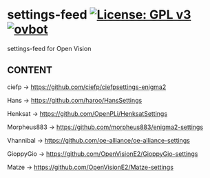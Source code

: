 settings-feed [![License: GPL v3](https://img.shields.io/badge/License-GPLv3-blue.svg)](https://www.gnu.org/licenses/gpl-3.0) [![ovbot](https://github.com/OpenVisionE2/settings-feed/actions/workflows/ovbot.yml/badge.svg)](https://github.com/OpenVisionE2/settings-feed/actions/workflows/ovbot.yml)
=============
settings-feed for Open Vision

## CONTENT
ciefp -> https://github.com/ciefp/ciefpsettings-enigma2

Hans -> https://github.com/haroo/HansSettings

Henksat -> https://github.com/OpenPLi/HenksatSettings

Morpheus883 -> https://github.com/morpheus883/enigma2-settings

Vhannibal -> https://github.com/oe-alliance/oe-alliance-settings

GioppyGio -> https://github.com/OpenVisionE2/GioppyGio-settings

Matze -> https://github.com/OpenVisionE2/Matze-settings
